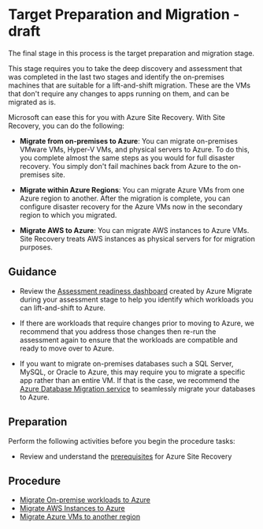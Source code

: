 # Target Preparation and Migration - draft

The final stage in this process is the target preparation and migration stage. 

This stage requires you to take the deep discovery and assessment that was completed in the last two stages and identify the on-premises machines that are suitable for a lift-and-shift migration. These are the VMs that don't require any changes to apps running on them, and can be migrated as is.

Microsoft can ease this for you with Azure Site Recovery. With Site Recovery, you can do the following:

  - **Migrate from on-premises to Azure**: You can migrate on-premises VMware VMs, Hyper-V VMs, and physical servers to Azure. To do this, you complete almost the same steps as you would for full disaster recovery. You simply don't fail machines back from Azure to the on-premises site.

  - **Migrate within Azure Regions**: You can migrate Azure VMs from one Azure region to another. After the migration is complete, you can configure disaster recovery for the Azure VMs now in the secondary region to which you migrated.

  - **Migrate AWS to Azure**: You can migrate AWS instances to Azure VMs. Site Recovery treats AWS instances as physical servers for for migration purposes.

## Guidance

  - Review the [Assessment readiness dashboard](https://docs.microsoft.com/en-us/azure/migrate/how-to-get-migration-tool#review-suggested-migration-methods) created by Azure Migrate during your assessment stage to help you identify which workloads you can lift-and-shift to Azure.

  - If there are workloads that require changes prior to moving to Azure, we recommend that you address those changes then re-run the assessment again to ensure that the workloads are compatible and ready to move over to Azure.

  - If you want to migrate on-premises databases such a SQL Server, MySQL, or Oracle to Azure, this may require you to migrate a specific app rather than an entire VM. If that is the case, we recommend the [Azure Database Migration service](https://azure.microsoft.com/campaigns/database-migration/) to seamlessly migrate your databases to Azure.

## Preparation

Perform the following activities before you begin the procedure tasks: 

  - Review and understand the [prerequisites](https://docs.microsoft.com/en-us/azure/cloud-solution-provider/migration/on-premises-to-azure-csp/asr-setup-guide#prerequisites) for Azure Site Recovery


## Procedure

  - [Migrate On-premise workloads to Azure](https://docs.microsoft.com/en-us/azure/site-recovery/migrate-tutorial-on-premises-azure)
  - [Migrate AWS Instances to Azure](https://docs.microsoft.com/en-us/azure/site-recovery/migrate-tutorial-aws-azure)
  - [Migrate Azure VMs to another region](https://docs.microsoft.com/en-us/azure/site-recovery/azure-to-azure-tutorial-migrate)



